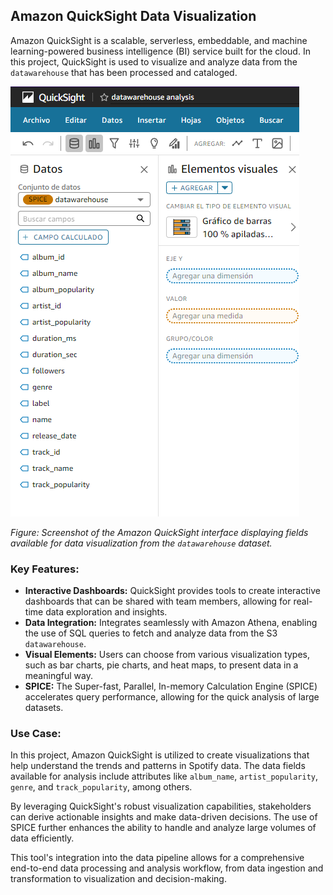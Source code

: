 ## Amazon QuickSight Data Visualization

Amazon QuickSight is a scalable, serverless, embeddable, and machine learning-powered business intelligence (BI) service built for the cloud. In this project, QuickSight is used to visualize and analyze data from the `datawarehouse` that has been processed and cataloged.

![Amazon QuickSight Dashboard](../assets/quicksight_dashboard.PNG)

*Figure: Screenshot of the Amazon QuickSight interface displaying fields available for data visualization from the `datawarehouse` dataset.*

### Key Features:
- **Interactive Dashboards:** QuickSight provides tools to create interactive dashboards that can be shared with team members, allowing for real-time data exploration and insights.
- **Data Integration:** Integrates seamlessly with Amazon Athena, enabling the use of SQL queries to fetch and analyze data from the S3 `datawarehouse`.
- **Visual Elements:** Users can choose from various visualization types, such as bar charts, pie charts, and heat maps, to present data in a meaningful way.
- **SPICE:** The Super-fast, Parallel, In-memory Calculation Engine (SPICE) accelerates query performance, allowing for the quick analysis of large datasets.

### Use Case:
In this project, Amazon QuickSight is utilized to create visualizations that help understand the trends and patterns in Spotify data. The data fields available for analysis include attributes like `album_name`, `artist_popularity`, `genre`, and `track_popularity`, among others.

By leveraging QuickSight's robust visualization capabilities, stakeholders can derive actionable insights and make data-driven decisions. The use of SPICE further enhances the ability to handle and analyze large volumes of data efficiently.

This tool's integration into the data pipeline allows for a comprehensive end-to-end data processing and analysis workflow, from data ingestion and transformation to visualization and decision-making.
